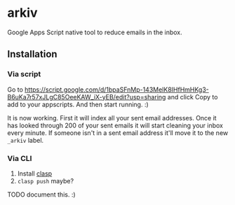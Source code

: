 # arkiv

Google Apps Script native tool to reduce emails in the inbox.

## Installation

### Via script

Go to https://script.google.com/d/1bpaSFnMp-143MelK8IHfHmHKg3-B6uKa7r57xJLgC85OeeKAW_iX-yEB/edit?usp=sharing and click Copy to add to your appscripts. And then start running. :)

It is now working. First it will index all your sent email addresses. Once it has looked through 200 of your sent emails it will start cleaning your inbox every minute. If someone isn't in a sent email address it'll move it to the new `_arkiv` label.

### Via CLI

1. Install [clasp](https://developers.google.com/apps-script/guides/clasp)
1. `clasp push` maybe?

TODO document this. :)

